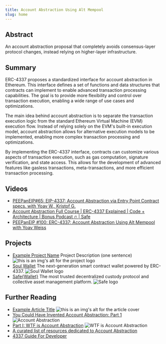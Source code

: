```yaml
---
title: Account Abstraction Using Alt Mempool
slug: home
---
```


## Abstract

An account abstraction proposal that completely avoids consensus-layer protocol changes, instead relying on higher-layer infrastructure.

## Summary

ERC-4337 proposes a standardized interface for account abstraction in Ethereum. This interface defines a set of functions and data structures that contracts can implement to enable advanced transaction processing capabilities. The goal is to provide more flexibility and control over transaction execution, enabling a wide range of use cases and optimizations.

The main idea behind account abstraction is to separate the transaction execution logic from the standard Ethereum Virtual Machine (EVM) execution flow. Instead of relying solely on the EVM's built-in execution model, account abstraction allows for alternative execution models to be implemented, enabling more complex transaction processing and optimizations.

By implementing the ERC-4337 interface, contracts can customize various aspects of transaction execution, such as gas computation, signature verification, and state access. This allows for the development of advanced features like gasless transactions, meta-transactions, and more efficient transaction processing.

## Videos

- [PEEPanEIP#65: EIP-4337: Account Abstraction via Entry Point Contract specs. with Yoav W., Kristof G.](https://www.youtube.com/watch?v=YXwKB0htrwM&list=PL4cwHXAawZxqu0PKKyMzG_3BJV_xZTi1F&index=49)
- [Account Abstraction Full Course | ERC-4337 Explained | Code + Architecture | Bonus Podcast 🔥 | Safe](https://www.youtube.com/watch?v=1pE261Tbjcc)
- [PEEPanEIP #100: ERC-4337: Account Abstraction Using Alt Mempool with Yoav Weiss](https://www.youtube.com/watch?v=CgXzDuN5Xqc&list=PL4cwHXAawZxqu0PKKyMzG_3BJV_xZTi1F&index=13)

## Projects

- [Example Project Name](https://xxxx.xxx/xxxxx) Project Description (one sentence) ![this is an img's alt for the project logo](https://xxxx.xxx/project-logo.xxx)
- [Soul Wallet](https://www.soulwallet.io/) The next-generation smart contract wallet powered by ERC-4337. ![Soul Wallet logo](/markdown/eip-4337/soulwalletlogo.svg)
- [Safe{Wallet}](https://app.safe.global/) The most trusted decentralized custody protocol and collective asset management platform. ![Safe logo](/markdown/eip-4337/safelogo.png)

## Further Reading

- [Example Article Title](https://xxxx.xxx/xxxxx) ![this is an img's alt for the article cover](https://xxxx.xxx/article-cover.xxx)
- [You Could Have Invented Account Abstraction: Part 1](https://www.alchemy.com/blog/account-abstraction) ![Account Abstraction](/markdown/eip-4337/alchemy.jpg)
- [Part I: WTF is Account Abstraction](https://www.argent.xyz/blog/wtf-is-account-abstraction) ![WTF is Account Abstraction](/markdown/eip-4337/argent.avif)
- [A curated list of resources dedicated to Account Abstraction](https://github.com/4337Mafia/awesome-account-abstraction)
- [4337 Guide For Developer]([https://github.com/4337Mafia/awesome-account-abstraction](https://docs.stackup.sh/docs/erc-4337-guides))
